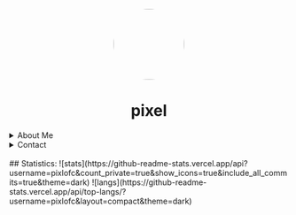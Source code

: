 <p align="center">
    <img style="border-radius: 100px" width="128" height="128" src="https://avatars0.githubusercontent.com/u/60579010?s=460&u=8500f9f0166bd5af5fa71af6b72b7d0e85145093&v=4">
</p>
<h1 align="center">pixel</h1>

<details>
<summary>About Me</summary>
    </br >
  Sup
</p>
I'm a 17 year old (1st 2021) nerd.
</p>
</details>

<details>
<summary>Contact</summary>
    </br >
<img align="left" alt="Discord" width="26px" src="https://discord.com/assets/07dca80a102d4149e9736d4b162cff6f.ico" /> Pixel#8194
</img>
</details>
</br >
## Statistics:
![stats](https://github-readme-stats.vercel.app/api?username=pixlofc&count_private=true&show_icons=true&include_all_commits=true&theme=dark) 
![langs](https://github-readme-stats.vercel.app/api/top-langs/?username=pixlofc&layout=compact&theme=dark)
